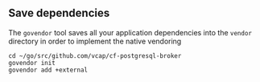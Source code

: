 ## Save dependencies

The `govendor` tool saves all your application dependencies into the `vendor` directory in order to implement the native vendoring

```exec
cd ~/go/src/github.com/vcap/cf-postgresql-broker
govendor init
govendor add +external
```
